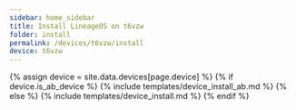 ```yaml
---
sidebar: home_sidebar
title: Install LineageOS on t6vzw
folder: install
permalink: /devices/t6vzw/install
device: t6vzw
---
```

{% assign device = site.data.devices[page.device] %}
{% if device.is_ab_device %}
{% include templates/device_install_ab.md %}
{% else %}
{% include templates/device_install.md %}
{% endif %}
